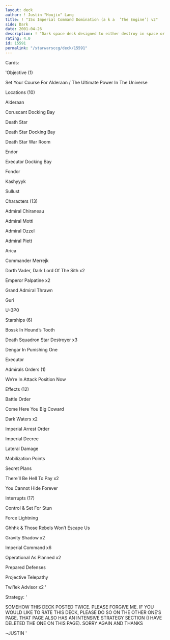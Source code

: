 ```yaml
---
layout: deck
author: ! Justin "Houjix" Lang
title: ! "15x Imperial Command Domination (a k a  ’The Engine’) v2"
side: Dark
date: 2001-04-26
description: ! "Dark space deck designed to either destroy in space or win the drain race against ground. Huge early activation. "
rating: 4.0
id: 15591
permalink: "/starwarsccg/deck/15591"
---
```

Cards: 

'Objective (1)

Set Your Course For Alderaan / The Ultimate Power In The Universe


Locations (10)

Alderaan

Coruscant Docking Bay

Death Star

Death Star Docking Bay

Death Star War Room

Endor

Executor Docking Bay

Fondor

Kashyyyk

Sullust


Characters (13)

Admiral Chiraneau

Admiral Motti

Admiral Ozzel

Admiral Piett

Arica

Commander Merrejk

Darth Vader, Dark Lord Of The Sith x2

Emperor Palpatine x2

Grand Admiral Thrawn

Guri

U-3P0


Starships (6)

Bossk In Hound’s Tooth

Death Squadron Star Destroyer x3

Dengar In Punishing One

Executor


Admirals Orders (1)

We&#8217;re In Attack Position Now


Effects (12)

Battle Order

Come Here You Big Coward

Dark Waters x2

Imperial Arrest Order

Imperial Decree

Lateral Damage

Mobilization Points

Secret Plans

There&#8217;ll Be Hell To Pay x2

You Cannot Hide Forever


Interrupts (17)

Control & Set For Stun

Force Lightning

Ghhhk & Those Rebels Won’t Escape Us

Gravity Shadow x2

Imperial Command x6

Operational As Planned x2

Prepared Defenses

Projective Telepathy

Twi&#8217;lek Advisor x2 '

Strategy: '

SOMEHOW THIS DECK POSTED TWICE.  PLEASE FORGIVE ME.  IF YOU WOULD LIKE TO RATE THIS DECK, PLEASE DO SO ON THE OTHER ONE’S PAGE.  THAT PAGE ALSO HAS AN INTENSIVE STRATEGY SECTION (I HAVE DELETED THE ONE ON THIS PAGE).  SORRY AGAIN AND THANKS

~JUSTIN '
